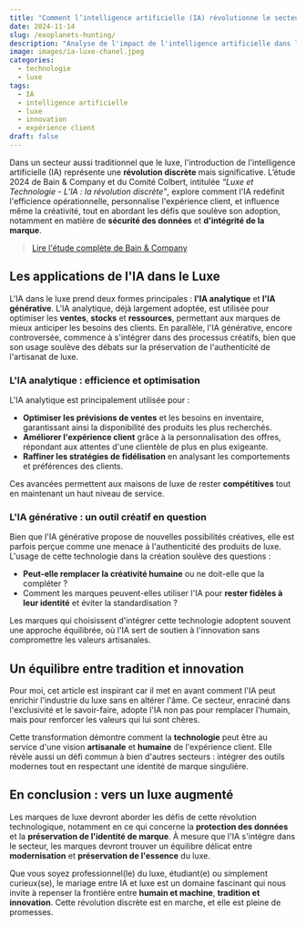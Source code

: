 ```yaml
---
title: "Comment l’intelligence artificielle (IA) révolutionne le secteur du luxe ?"
date: 2024-11-14
slug: /exoplanets-hunting/
description: "Analyse de l'impact de l'intelligence artificielle dans l'industrie du luxe, un mariage entre tradition et technologie."
image: images/ia-luxe-chanel.jpeg
categories:
  - technologie
  - luxe
tags:
  - IA
  - intelligence artificielle
  - luxe
  - innovation
  - expérience client
draft: false
---
```


Dans un secteur aussi traditionnel que le luxe, l'introduction de l'intelligence artificielle (IA) représente une **révolution discrète** mais significative. L’étude 2024 de Bain & Company et du Comité Colbert, intitulée _“Luxe et Technologie - L’IA : la révolution discrète”_, explore comment l'IA redéfinit l'efficience opérationnelle, personnalise l'expérience client, et influence même la créativité, tout en abordant les défis que soulève son adoption, notamment en matière de **sécurité des données** et **d'intégrité de la marque**.

> [Lire l'étude complète de Bain & Company](https://www.bain.com/fr/insights/luxe--technologie-2024--IA--la-revolution-discrete/)

## Les applications de l'IA dans le Luxe

L'IA dans le luxe prend deux formes principales : **l'IA analytique** et **l'IA générative**. L'IA analytique, déjà largement adoptée, est utilisée pour optimiser les **ventes**, **stocks** et **ressources**, permettant aux marques de mieux anticiper les besoins des clients. En parallèle, l'IA générative, encore controversée, commence à s'intégrer dans des processus créatifs, bien que son usage soulève des débats sur la préservation de l'authenticité de l'artisanat de luxe.

### L'IA analytique : efficience et optimisation

L'IA analytique est principalement utilisée pour :

- **Optimiser les prévisions de ventes** et les besoins en inventaire, garantissant ainsi la disponibilité des produits les plus recherchés.
- **Améliorer l'expérience client** grâce à la personnalisation des offres, répondant aux attentes d'une clientèle de plus en plus exigeante.
- **Raffiner les stratégies de fidélisation** en analysant les comportements et préférences des clients.

Ces avancées permettent aux maisons de luxe de rester **compétitives** tout en maintenant un haut niveau de service.

### L'IA générative : un outil créatif en question

Bien que l'IA générative propose de nouvelles possibilités créatives, elle est parfois perçue comme une menace à l'authenticité des produits de luxe. L'usage de cette technologie dans la création soulève des questions :

- **Peut-elle remplacer la créativité humaine** ou ne doit-elle que la compléter ?
- Comment les marques peuvent-elles utiliser l'IA pour **rester fidèles à leur identité** et éviter la standardisation ?

Les marques qui choisissent d'intégrer cette technologie adoptent souvent une approche équilibrée, où l'IA sert de soutien à l'innovation sans compromettre les valeurs artisanales.

## Un équilibre entre tradition et innovation

Pour moi, cet article est inspirant car il met en avant comment l'IA peut enrichir l'industrie du luxe sans en altérer l'âme. Ce secteur, enraciné dans l'exclusivité et le savoir-faire, adopte l'IA non pas pour remplacer l'humain, mais pour renforcer les valeurs qui lui sont chères.

Cette transformation démontre comment la **technologie** peut être au service d'une vision **artisanale** et **humaine** de l'expérience client. Elle révèle aussi un défi commun à bien d'autres secteurs : intégrer des outils modernes tout en respectant une identité de marque singulière.

## En conclusion : vers un luxe augmenté

Les marques de luxe devront aborder les défis de cette révolution technologique, notamment en ce qui concerne la **protection des données** et la **préservation de l'identité de marque**. À mesure que l'IA s'intègre dans le secteur, les marques devront trouver un équilibre délicat entre **modernisation** et **préservation de l'essence** du luxe.

Que vous soyez professionnel(le) du luxe, étudiant(e) ou simplement curieux(se), le mariage entre IA et luxe est un domaine fascinant qui nous invite à repenser la frontière entre **humain et machine**, **tradition et innovation**. Cette révolution discrète est en marche, et elle est pleine de promesses.
